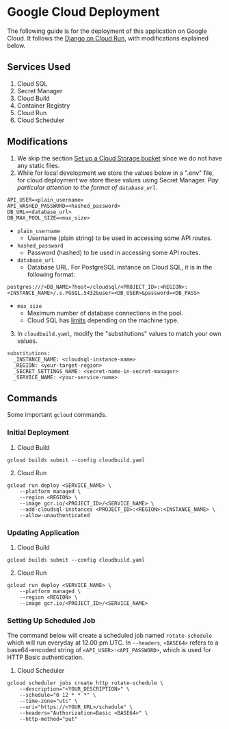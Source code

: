 # Google Cloud Deployment

The following guide is for the deployment of this application on Google Cloud.
It follows the [Django on Cloud Run](https://cloud.google.com/python/django/run), with modifications explained below.

## Services Used

1. Cloud SQL
2. Secret Manager
3. Cloud Build
4. Container Registry
5. Cloud Run
6. Cloud Scheduler

## Modifications

1. We skip the section [Set up a Cloud Storage bucket](https://cloud.google.com/python/django/run#set-up-a-cloud-storage-bucket) since we do not have any static files.
2. While for local development we store the values below in a ".env" file, for cloud deployment we store these values using Secret Manager. _Pay particular attention to the format of `database_url`_.
```
API_USER=<plain_username>
API_HASHED_PASSWORD=<hashed_password>
DB_URL=<database_url>
DB_MAX_POOL_SIZE=<max_size>
```
- `plain_username`
  - Username (plain string) to be used in accessing some API routes.
- `hashed_password`
  - Password (hashed) to be used in accessing some API routes.
- `database_url`
  - Database URL. For PostgreSQL instance on Cloud SQL, it is in the following format:
```
postgres:///<DB_NAME>?host=/cloudsql/<PROJECT_ID>:<REGION>:<INSTANCE_NAME>/.s.PGSQL.5432&user=<DB_USER>&password=<DB_PASS>
```
- `max_size`
  - Maximum number of database connections in the pool.
  - Cloud SQL has [limits](https://cloud.google.com/sql/docs/postgres/quotas#fixed-limits) depending on the machine type.
3. In `cloudbuild.yaml`, modify the "substitutions" values to match your own values.
```
substitutions:
  _INSTANCE_NAME: <cloudsql-instance-name>
  _REGION: <your-target-region>
  _SECRET_SETTINGS_NAME: <secret-name-in-secret-manager>
  _SERVICE_NAME: <your-service-name>
```

## Commands

Some important `gcloud` commands.

### Initial Deployment

1. Cloud Build
```
gcloud builds submit --config cloudbuild.yaml
```
2. Cloud Run
```
gcloud run deploy <SERVICE_NAME> \
    --platform managed \
    --region <REGION> \
    --image gcr.io/<PROJECT_ID>/<SERVICE_NAME> \
    --add-cloudsql-instances <PROJECT_ID>:<REGION>:<INSTANCE_NAME> \
    --allow-unauthenticated
```

### Updating Application

1. Cloud Build
```
gcloud builds submit --config cloudbuild.yaml
```
2. Cloud Run
```
gcloud run deploy <SERVICE_NAME> \
    --platform managed \
    --region <REGION> \
    --image gcr.io/<PROJECT_ID>/<SERVICE_NAME>
```

### Setting Up Scheduled Job

The command below will create a scheduled job named `rotate-schedule` which will
run everyday at 12.00 pm UTC. In `--headers`, `<BASE64>` refers to a base64-encoded
string of `<API_USER>:<API_PASSWORD>`, which is used for HTTP Basic authentication.

1. Cloud Scheduler
```
gcloud scheduler jobs create http rotate-schedule \
    --description="<YOUR_DESCRIPTION>" \
    --schedule="0 12 * * *" \
    --time-zone="utc" \
    --uri="https://<YOUR_URL>/schedule" \
    --headers="Authorization=Basic <BASE64>" \
    --http-method="put"
```
